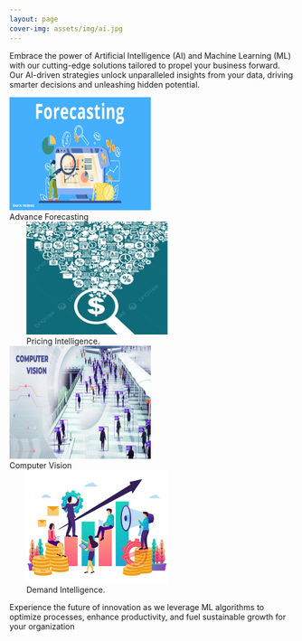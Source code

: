 ```yaml
---
layout: page
cover-img: assets/img/ai.jpg
---
```

Embrace the power of Artificial Intelligence (AI) and Machine Learning (ML) with our cutting-edge solutions tailored to propel your business forward.
Our AI-driven strategies unlock unparalleled insights from your data, driving smarter decisions and unleashing hidden potential.


<div class="row">
  <div class="column">
    <img src="/assets/img/Forecasting.jpg" width="250" height="200" />
    <figcaption> Advance Forecasting </figcaption>
  </div>
  <div class="column" style="margin-left: 30px;">
    <img src = "/assets/img/pricing.png" width="250" height="200" />
    <figcaption> Pricing Intelligence.</figcaption>
    </div>
  </div>

<div class="row">
  <div class="column">
    <img src="/assets/img/cvision.jpg" width="250" height="200" />
    <figcaption> Computer Vision </figcaption>
  </div>
  <div class="column" style="margin-left: 30px;">
    <img src = "/assets/img/demand%20forecasting.jpg" width="250" height="200" />
    <figcaption> Demand Intelligence.</figcaption>
    </div>
  </div>

Experience the future of innovation as we leverage ML algorithms to optimize processes, enhance productivity, and fuel sustainable growth for your organization
